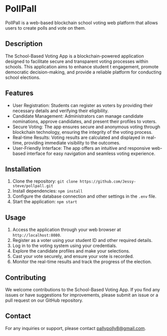 # PollPall
PollPall is a web-based blockchain school voting web platform
 that allows users to create polls and vote on them. 

## Description
The School-Based Voting App is a blockchain-powered application designed to facilitate secure and transparent voting processes within schools. This application aims to enhance student
t engagement, promote democratic decision-making, and provide a reliable platform for conducting school elections.

## Features
- User Registration: Students can register as voters by providing their necessary details and verifying their eligibility.
- Candidate Management: Administrators can manage candidate nominations, approve candidates, and present their profiles to voters.
- Secure Voting: The app ensures secure and anonymous voting through blockchain technology, ensuring the integrity of the voting process.
- Real-time Results: Voting results are calculated and displayed in real-time, providing immediate visibility to the outcomes.
- User-Friendly Interface: The app offers an intuitive and responsive web-based interface for easy navigation and seamless voting experience.

## Installation
1. Clone the repository: `git clone https://github.com/Jessy-steve/pollpall.git`
2. Install dependencies: `npm install`
3. Configure the database connection and other settings in the `.env` file.
4. Start the application: `npm start`

## Usage
1. Access the application through your web browser at `http://localhost:8080`.
2. Register as a voter using your student ID and other required details.
3. Log in to the voting system using your credentials.
4. Explore the candidate profiles and make your selections.
5. Cast your vote securely, and ensure your vote is recorded.
6. Monitor the real-time results and track the progress of the election.

## Contributing
We welcome contributions to the School-Based Voting App. If you find any issues or have suggestions for improvements, please submit an issue or a pull request on our GitHub repository.


## Contact
For any inquiries or support, please contact [pallypolly8@gmail.com](mailto:pallypolly8@gmail.com).
